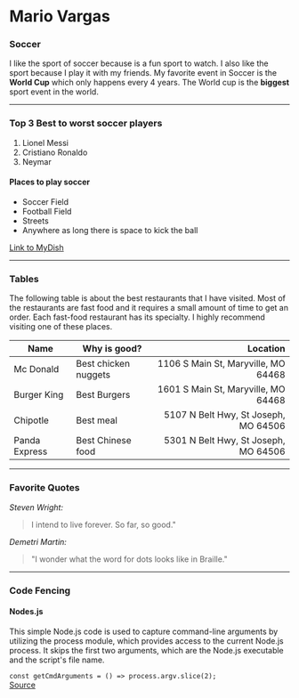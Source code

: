 # Mario Vargas

### Soccer

I like the sport of soccer because is a fun sport to watch. I also like the sport because I play it with my friends. My favorite event in Soccer is the **World Cup** which only happens every 4 years. The World cup is the **biggest** sport event in the world.

---
### Top 3 Best to worst soccer players

1. Lionel Messi
2. Cristiano Ronaldo
3. Neymar

#### Places to play soccer

* Soccer Field
* Football Field
* Streets
* Anywhere as long there is space to kick the ball

[Link to MyDish](MyDish.md)

---
### Tables

The following table is about the best restaurants that I have visited. Most of the restaurants are fast food and it requires a small amount of time to get an order. Each fast-food restaurant has its specialty. I highly recommend visiting one of these places. 

| Name | Why is good? | Location |
| --- | --- | ---: |
| Mc Donald | Best chicken nuggets | 1106 S Main St, Maryville, MO 64468 |
| Burger King | Best Burgers | 1601 S Main St, Maryville, MO 64468 |
| Chipotle | Best meal | 5107 N Belt Hwy, St Joseph, MO 64506 |
| Panda Express | Best Chinese food | 5301 N Belt Hwy, St Joseph, MO 64506 |

---
### Favorite Quotes

*Steven Wright:*
> I intend to live forever. So far, so good."

*Demetri Martin:* 
> "I wonder what the word for dots looks like in Braille."

---
### Code Fencing

#### Nodes.js

This simple Node.js code is used to capture command-line arguments by utilizing the process module, which provides access to the current Node.js process. It skips the first two arguments, which are the Node.js executable and the script's file name.

```const getCmdArguments = () => process.argv.slice(2); ```
<br>[Source](https://code.pieces.app/collections/node-js)

